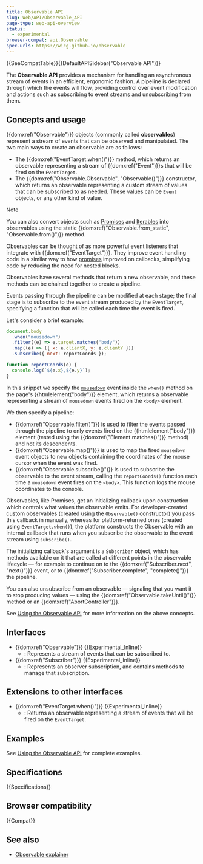 ```yaml
---
title: Observable API
slug: Web/API/Observable_API
page-type: web-api-overview
status:
  - experimental
browser-compat: api.Observable
spec-urls: https://wicg.github.io/observable
---
```


{{SeeCompatTable}}{{DefaultAPISidebar("Observable API")}}

The **Observable API** provides a mechanism for handling an asynchronous stream of events in an efficient, ergonomic fashion. A pipeline is declared through which the events will flow, providing control over event modification and actions such as subscribing to event streams and unsubscribing from them.

## Concepts and usage

{{domxref("Observable")}} objects (commonly called **observables**) represent a stream of events that can be observed and manipulated. The two main ways to create an observable are as follows:

- The {{domxref("EventTarget.when()")}} method, which returns an observable representing a stream of {{domxref("Event")}}s that will be fired on the `EventTarget`.
- The {{domxref("Observable.Observable", "Observable()")}} constructor, which returns an observable representing a custom stream of values that can be subscribed to as needed. These values can be `Event` objects, or any other kind of value.

> [!NOTE]
> You can also convert objects such as [Promises](/en-US/docs/Web/JavaScript/Reference/Global_Objects/Promise) and [Iterables](/en-US/docs/Web/JavaScript/Reference/Iteration_protocols) into observables using the static {{domxref("Observable.from_static", "Observable.from()")}} method.

Observables can be thought of as more powerful event listeners that integrate with {{domxref("EventTarget")}}. They improve event handling code in a similar way to how [promises](/en-US/docs/Web/JavaScript/Reference/Global_Objects/Promise) improved on callbacks, simplifying code by reducing the need for nested blocks.

Observables have several methods that return a new observable, and these methods can be chained together to create a pipeline.

Events passing through the pipeline can be modified at each stage; the final stage is to subscribe to the event stream produced by the `EventTarget`, specifying a function that will be called each time the event is fired.

Let's consider a brief example:

```js
document.body
  .when("mousedown")
  .filter((e) => e.target.matches("body"))
  .map((e) => ({ x: e.clientX, y: e.clientY }))
  .subscribe({ next: reportCoords });

function reportCoords(e) {
  console.log(`${e.x},${e.y}`);
}
```

In this snippet we specify the [`mousedown`](/en-US/docs/Web/API/Element/mousedown_event) event inside the `when()` method on the page's {{htmlelement("body")}} element, which returns a observable representing a stream of `mousedown` events fired on the `<body>` element.

We then specify a pipeline:

- {{domxref("Observable.filter()")}} is used to filter the events passed through the pipeline to only events fired on the {{htmlelement("body")}} element (tested using the {{domxref("Element.matches()")}} method) and not its descendents.
- {{domxref("Observable.map()")}} is used to map the fired `mousedown` event objects to new objects containing the coordinates of the mouse cursor when the event was fired.
- {{domxref("Observable.subscribe()")}} is used to subscribe the observable to the event stream, calling the `reportCoords()` function each time a `mousedown` event fires on the `<body>`. This function logs the mouse coordinates to the console.

Observables, like Promises, get an initializing callback upon construction which controls what values the observable emits. For developer-created custom observables (created using the `Observable()` constructor) you pass this callback in manually, whereas for platform-returned ones (created using `EventTarget.when()`), the platform constructs the Observable with an internal callback that runs when you subscribe the observable to the event stream using `subscribe()`.

The initializing callback's argument is a `Subscriber` object, which has methods available on it that are called at different points in the observable lifecycle — for example to continue on to the {{domxref("Subscriber.next", "next()")}} event, or to {{domxref("Subscriber.complete", "complete()")}} the pipeline.

You can also unsubscribe from an observable — signaling that you want it to stop producing values — using the {{domxref("Observable.takeUntil()")}} method or an {{domxref("AbortController")}}.

See [Using the Observable API](/en-US/docs/Web/API/Observable_API/Using) for more information on the above concepts.

## Interfaces

- {{domxref("Observable")}} {{Experimental_Inline}}
  - : Represents a stream of events that can be subscribed to.
- {{domxref("Subscriber")}} {{Experimental_Inline}}
  - : Represents an observer subscription, and contains methods to manage that subscription.

## Extensions to other interfaces

- {{domxref("EventTarget.when()")}} {{Experimental_Inline}}
  - : Returns an observable representing a stream of events that will be fired on the `EventTarget`.

## Examples

See [Using the Observable API](/en-US/docs/Web/API/Observable_API/Using) for complete examples.

## Specifications

{{Specifications}}

## Browser compatibility

{{Compat}}

## See also

- [Observable explainer](https://github.com/WICG/observable/blob/master/README.md)
